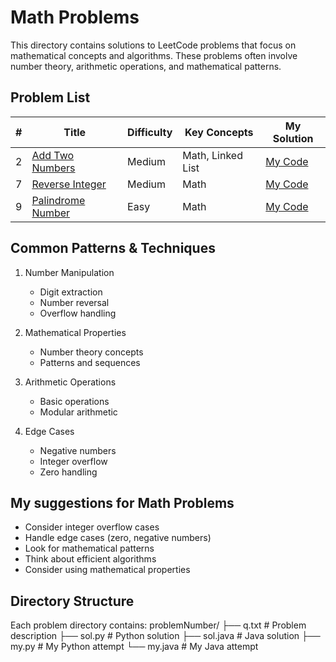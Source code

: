 # Math Problems
This directory contains solutions to LeetCode problems that focus on mathematical concepts and algorithms. These problems often involve number theory, arithmetic operations, and mathematical patterns.

## Problem List
| # | Title | Difficulty | Key Concepts | My Solution |
|---|-------|------------|--------------|-------------|
| 2 | [Add Two Numbers](https://leetcode.com/problems/add-two-numbers/) | Medium | Math, Linked List |[My Code](https://github.com/ArmanBehnam/Leetcode/tree/main/math/2) |
| 7 | [Reverse Integer](https://leetcode.com/problems/reverse-integer/) | Medium | Math |[My Code](https://github.com/ArmanBehnam/Leetcode/tree/main/math/7) |
| 9 | [Palindrome Number](https://leetcode.com/problems/palindrome-number/) | Easy | Math |[My Code](https://github.com/ArmanBehnam/Leetcode/tree/main/math/9) |

## Common Patterns & Techniques
1. Number Manipulation
   - Digit extraction
   - Number reversal
   - Overflow handling

2. Mathematical Properties
   - Number theory concepts
   - Patterns and sequences

3. Arithmetic Operations
   - Basic operations
   - Modular arithmetic

4. Edge Cases
   - Negative numbers
   - Integer overflow
   - Zero handling

## My suggestions for Math Problems
- Consider integer overflow cases
- Handle edge cases (zero, negative numbers)
- Look for mathematical patterns
- Think about efficient algorithms
- Consider using mathematical properties

## Directory Structure
Each problem directory contains:
problemNumber/
├── q.txt          # Problem description
├── sol.py         # Python solution
├── sol.java       # Java solution
├── my.py          # My Python attempt
└── my.java        # My Java attempt